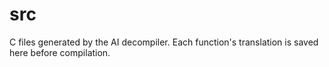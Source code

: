 # src

C files generated by the AI decompiler. Each function's translation is saved here before compilation.
